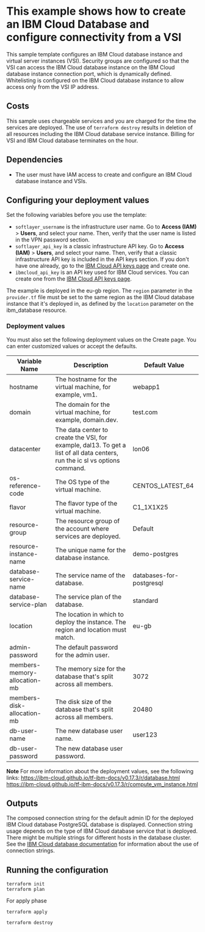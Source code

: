 # This example shows how to create an IBM Cloud Database and configure connectivity from a VSI

This sample template configures an IBM Cloud database instance and virtual server instances (VSI). Security groups are configured so that the VSI can access the IBM Cloud database instance on the IBM Cloud database instance connection port, which is dynamically defined. Whitelisting is configured on the IBM Cloud database instance to allow access only from the VSI IP address. 

## Costs

This sample uses chargeable services and you are charged for the time the services are deployed. The use of `terraform destroy` results in deletion of all resources including the IBM Cloud database service instance. Billing for VSI and IBM Cloud database terminates on the hour. 


## Dependencies

- The user must have IAM access to create and configure an IBM Cloud database instance and VSIs.

## Configuring your deployment values  

Set the following variables before you use the template: 

* `softlayer_username` is the infrastructure user name. Go to **Access (IAM)** > **Users**, and select your name. Then, verify that the user name is listed in the VPN password section.
* `softlayer_api_key` is a classic infrastructure API key. Go to **Access (IAM)** > **Users**, and select your name. Then, verify that a classic infrastructure API key is included in the API keys section. If you don't have one already, go to the [IBM Cloud API keys page](https://cloud.ibm.com/iam/apikeys) and create one.
* `ibmcloud_api_key` is an API key used for IBM Cloud services. You can create one from the [IBM Cloud API keys page](https://cloud.ibm.com/iam/apikeys).


The example is deployed in the eu-gb region. The `region` parameter in the `provider.tf` file must be set to the same region as the IBM Cloud database instance that it's deployed in, as defined by the `location` parameter on the ibm_database resource. 

### Deployment values 

You must also set the following deployment values on the Create page. You can enter customized values or accept the defaults.

|Variable Name|Description|Default Value|
|-------------|-----------|-------------|
|hostname| The hostname for the virtual machine, for example, vm1.|webapp1| 
|domain | The domain for the virtual machine, for example, domain.dev.|test.com|
|datacenter | The data center to create the VSI, for example, dal13. To get a list of all data centers, run the ic sl vs options command.|lon06|
|os-reference-code | The OS type of the virtual machine.|CENTOS_LATEST_64|
|flavor | The flavor type of the virtual machine.|C1_1X1X25|
|resource-group | The resource group of the account where services are deployed.|Default|
|resource-instance-name | The unique name for the database instance.|demo-postgres|
|database-service-name | The service name of the database.|databases-for-postgresql|
|database-service-plan | The service plan of the database.|standard|
|location | The location in which to deploy the instance. The region and location must match.|eu-gb|
|admin-password| The default password for the admin user.||
|members-memory-allocation-mb| The memory size for the database that's split across all members.|3072|
|members-disk-allocation-mb| The disk size of the database that's split across all members.|20480|
|db-user-name| The new database user name.|user123|
|db-user-password| The new database user password.||

**Note** For more information about the deployment values, see the following links:
https://ibm-cloud.github.io/tf-ibm-docs/v0.17.3/r/database.html  
https://ibm-cloud.github.io/tf-ibm-docs/v0.17.3/r/compute_vm_instance.html


## Outputs 

The composed connection string for the default admin ID for the deployed IBM Cloud database PostgreSQL database is displayed. Connection string usage depends on the type of IBM Cloud database service that is deployed. There might be multiple strings for different hosts in the database cluster. See the [IBM Cloud database documentation](https://cloud.ibm.com/docs/services/databases-for-etcd?topic=databases-for-etcd-connection-strings#connection-strings) for information about the use of connection strings.

## Running the configuration 
```shell
terraform init
terraform plan
```

For apply phase

```shell
terraform apply
```

```shell
terraform destroy
```  
